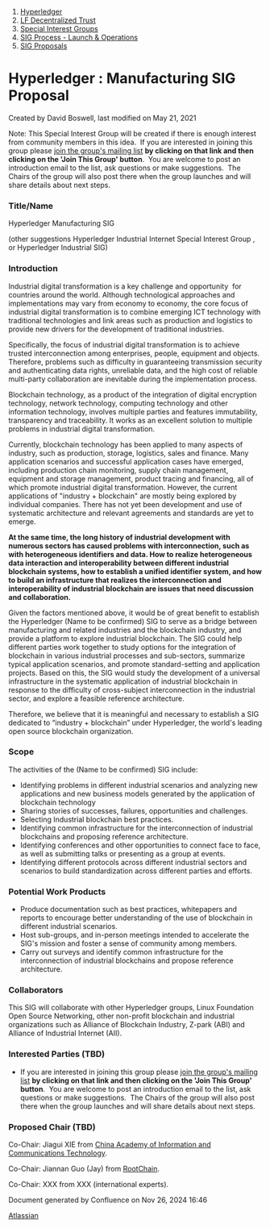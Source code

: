 1. [Hyperledger](index.html)
2. [LF Decentralized Trust](LF-Decentralized-Trust_19595266.html)
3. [Special Interest Groups](Special-Interest-Groups_19595400.html)
4. [SIG Process - Launch &amp; Operations](19595382.html)
5. [SIG Proposals](SIG-Proposals_19595405.html)

# Hyperledger : Manufacturing SIG Proposal

Created by David Boswell, last modified on May 21, 2021

Note: This Special Interest Group will be created if there is enough interest from community members in this idea.  If you are interested in joining this group please [join the group's mailing list](https://lists.hyperledger.org/g/manufacturing-sig) **by clicking on that link and then clicking on the 'Join This Group' button**.  You are welcome to post an introduction email to the list, ask questions or make suggestions.  The Chairs of the group will also post there when the group launches and will share details about next steps.

### **Title/Name**

Hyperledger Manufacturing SIG 

(other suggestions Hyperledger Industrial Internet Special Interest Group , or Hyperledger Industrial SIG)

### **Introduction**

Industrial digital transformation is a key challenge and opportunity  for countries around the world. Although technological approaches and implementations may vary from economy to economy, the core focus of industrial digital transformation is to combine emerging ICT technology with traditional technologies and link areas such as production and logistics to provide new drivers for the development of traditional industries. 

Specifically, the focus of industrial digital transformation is to achieve trusted interconnection among enterprises, people, equipment and objects. Therefore, problems such as difficulty in guaranteeing transmission security and authenticating data rights, unreliable data, and the high cost of reliable multi-party collaboration are inevitable during the implementation process.

Blockchain technology, as a product of the integration of digital encryption technology, network technology, computing technology and other information technology, involves multiple parties and features immutability, transparency and traceability. It works as an excellent solution to multiple problems in industrial digital transformation.

Currently, blockchain technology has been applied to many aspects of industry, such as production, storage, logistics, sales and finance. Many application scenarios and successful application cases have emerged, including production chain monitoring, supply chain management, equipment and storage management, product tracing and financing, all of which promote industrial digital transformation. However, the current applications of "industry + blockchain" are mostly being explored by  individual companies. There has not yet been development and use of  systematic architecture and relevant agreements and standards are yet to emerge. 

**At the same time, the long history of industrial development with numerous sectors has caused problems with interconnection, such as with heterogeneous identifiers and data. How to realize heterogeneous data interaction and interoperability between different industrial blockchain systems, how to establish a unified identifier system, and how to build an infrastructure that realizes the interconnection and interoperability of industrial blockchain are issues that need discussion and collaboration.**

Given the factors mentioned above, it would be of great benefit to establish the Hyperledger (Name to be confirmed) SIG to serve as a bridge between manufacturing and related industries and the blockchain industry, and provide a platform to explore industrial blockchain. The SIG could help different parties work together to study options for the integration of blockchain in various industrial processes and sub-sectors, summarize typical application scenarios, and promote standard-setting and application projects. Based on this, the SIG would study the development of a universal infrastructure in the systematic application of industrial blockchain in response to the difficulty of cross-subject interconnection in the industrial sector, and explore a feasible reference architecture.

Therefore, we believe that it is meaningful and necessary to establish a SIG dedicated to “industry + blockchain” under Hyperledger, the world's leading open source blockchain organization.

### **Scope**

The activities of the (Name to be confirmed) SIG include:

- Identifying problems in different industrial scenarios and analyzing new applications and new business models generated by the application of blockchain technology
- Sharing stories of successes, failures, opportunities and challenges.
- Selecting Industrial blockchain best practices.
- Identifying common infrastructure for the interconnection of industrial blockchains and proposing reference architecture.
- Identifying conferences and other opportunities to connect face to face, as well as submitting talks or presenting as a group at events.
- Identifying different protocols across different industrial sectors and scenarios to build standardization across different parties and efforts.

### **Potential Work Products**

- Produce documentation such as best practices, whitepapers and reports to encourage better understanding of the use of blockchain in different industrial scenarios.
- Host sub-groups, and in-person meetings intended to accelerate the SIG's mission and foster a sense of community among members.
- Carry out surveys and identify common infrastructure for the interconnection of industrial blockchains and propose reference architecture.

### **Collaborators**

This SIG will collaborate with other Hyperledger groups, Linux Foundation Open Source Networking, other non-profit blockchain and industrial organizations such as Alliance of Blockchain Industry, Z-park (ABI) and Alliance of Industrial Internet (AII).

### **Interested Parties (TBD)**

- If you are interested in joining this group please [join the group's mailing list](https://lists.hyperledger.org/g/manufacturing-sig) **by clicking on that link and then clicking on the 'Join This Group' button**.  You are welcome to post an introduction email to the list, ask questions or make suggestions.  The Chairs of the group will also post there when the group launches and will share details about next steps.

### **Proposed Chair (TBD)**

Co-Chair: Jiagui XIE from [China Academy of Information and Communications Technology](http://www.caict.ac.cn/english/).

Co-Chair: Jiannan Guo (Jay) from [RootChain](http://www.rootchain.com.cn).

Co-Chair: XXX from XXX (international experts).

Document generated by Confluence on Nov 26, 2024 16:46

[Atlassian](http://www.atlassian.com/)
